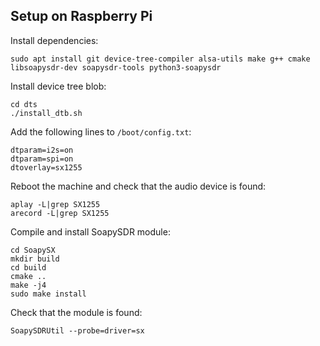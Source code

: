 ## Setup on Raspberry Pi

Install dependencies:
```
sudo apt install git device-tree-compiler alsa-utils make g++ cmake libsoapysdr-dev soapysdr-tools python3-soapysdr
```

Install device tree blob:
```
cd dts
./install_dtb.sh
```

Add the following lines to `/boot/config.txt`:
```
dtparam=i2s=on
dtparam=spi=on
dtoverlay=sx1255
```

Reboot the machine and check that the audio device is found:
```
aplay -L|grep SX1255
arecord -L|grep SX1255
```

Compile and install SoapySDR module:
```
cd SoapySX
mkdir build
cd build
cmake ..
make -j4
sudo make install
```

Check that the module is found:
```
SoapySDRUtil --probe=driver=sx
```
